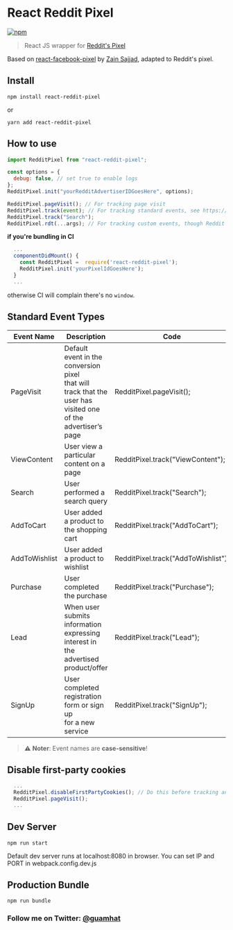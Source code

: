 # React Reddit Pixel

[![npm](https://img.shields.io/npm/dm/react-reddit-pixel.svg)](https://www.npmjs.com/package/react-reddit-pixel)

> React JS wrapper for [Reddit's Pixel](https://advertising.reddithelp.com/en/categories/managing-ads/implementing-reddit-pixel)

Based on [react-facebook-pixel](https://github.com/zsajjad/react-facebook-pixel) by [Zain Sajjad](https://github.com/zsajjad), adapted to Reddit's pixel.

## Install

```
npm install react-reddit-pixel

```

or

```
yarn add react-reddit-pixel

```

## How to use

```js
import RedditPixel from "react-reddit-pixel";

const options = {
  debug: false, // set true to enable logs
};
RedditPixel.init("yourRedditAdvertiserIDGoesHere", options);

RedditPixel.pageVisit(); // For tracking page visit
RedditPixel.track(event); // For tracking standard events, see https://advertising.reddithelp.com/en/categories/managing-ads/implementing-reddit-pixel#N1
RedditPixel.track("Search");
RedditPixel.rdt(...args); // For tracking custom events, though Reddit currently doesn't list support for this in their documentation
```

**if you're bundling in CI**

```js
  ...
  componentDidMount() {
    const RedditPixel =  require('react-reddit-pixel');
    RedditPixel.init('yourPixelIdGoesHere');
  }
  ...
```

otherwise CI will complain there's no `window`.

## Standard Event Types

| Event Name    | Description                                                                                                          | Code                                |
| ------------- | -------------------------------------------------------------------------------------------------------------------- | ----------------------------------- |
| PageVisit     | Default event in the conversion pixel <br>that will track that the user has <br>visited one of the advertiser’s page | RedditPixel.pageVisit();            |
| ViewContent   | User view a particular content on a page                                                                             | RedditPixel.track("ViewContent");   |
| Search        | User performed a search query                                                                                        | RedditPixel.track("Search");        |
| AddToCart     | User added a product to the shopping cart                                                                            | RedditPixel.track("AddToCart");     |
| AddToWishlist | User added a product to wishlist                                                                                     | RedditPixel.track("AddToWishlist"); |
| Purchase      | User completed the purchase                                                                                          | RedditPixel.track("Purchase");      |
| Lead          | When user submits information expressing <br>interest in the advertised product/offer                                | RedditPixel.track("Lead");          |
| SignUp        | User completed registration form or sign up<br>for a new service                                                     | RedditPixel.track("SignUp");        |

> :warning: **Noter**: Event names are **case-sensitive**!

## Disable first-party cookies

```js
  ...
  RedditPixel.disableFirstPartyCookies(); // Do this before tracking any events
  RedditPixel.pageVisit();
  ...
```

## Dev Server

```
npm run start

```

Default dev server runs at localhost:8080 in browser.
You can set IP and PORT in webpack.config.dev.js

## Production Bundle

```
npm run bundle
```

### Follow me on Twitter: [@guamhat](https://twitter.com/guamhat)
